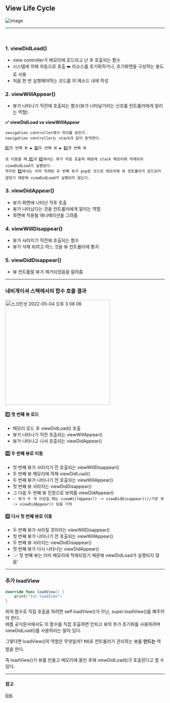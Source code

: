 ## View Life Cycle

![image](https://user-images.githubusercontent.com/65678579/166628554-8f67c481-4871-4896-bd4a-dbb57a05034d.png)

----

<br>

### 1. viewDidLoad()
- view controller가 메모리에 로드되고 난 후 호출되는 함수
- 시스템에 의해 자동으로 호출 ➡️ 리소스를 초기화하거나, 초기화면을 구성하는 용도로 사용
- 처음 한 번 실행해야하는 코드를 이 메소드 내에 작성

### 2. viewWillAppear()
- 뷰가 나타나기 직전에 호출되는 함수(뷰가 나타날거라는 신호를 컨트롤러에게 알리는 역할). 

**✅ viewDidLoad vs viewWillAppear**
```
navigation controller에서 차이를 보인다.
navigation controller는 stack과 같이 동작한다. 

1️⃣첫 번째 뷰 ▶ 2️⃣두 번째 뷰 ▶ 3️⃣첫 번째 뷰

로 이동할 때,1️⃣과 2️⃣에서는 뷰가 처음 호출됙 때문에 stack 메모리에 적재되어 viewDidLoad가 실행된다.
하지만 3️⃣에서는 이미 적재된 두 번째 뷰가 pop된 것으로 메모리에 뷰 컨트롤러가 로드되지 않았기 때문에 viewDidLoad가 실행되지 않는다.
```

### 3. viewDidAppear()
- 뷰가 화면에 나타난 직후 호출
- 뷰가 나타났다는 것을 컨트롤러에게 알리는 역할
- 화면에 적용될 애니메이션을 그려줌

### 4. viewWillDisappear()
- 뷰가 사라지기 직전에 호출되는 함수
- 뷰가 삭제 되려고 하느 것을 뷰 컨트롤러에 통지

### 5. viewDidDisappear()
- 뷰 컨트롤럴 뷰가 제거되었음을 알려줌

---- 

### 네비게이셔 스택에서의 함수 호출 결과

<img width="331" alt="스크린샷 2022-05-04 오후 3 08 06" src="https://user-images.githubusercontent.com/65678579/166630477-68d538d6-9b92-4414-bde4-fc7588433a41.png">

#### 1️⃣ 첫 번째 뷰 로드
- 메모리 로드 후 viewDidLoad() 호출
- 뷰가 나타나기 직전 호출되는 viewWillAppear()
- 뷰가 나타나고 나서 호출되는 viewDidAppear()

#### 2️⃣ 두 번째 뷰로 이동
- 첫 번째 뷰가 사라지기 전 호출되는 viewWillDisappear()
- 두 번째 뷰 메모리에 적재 viewDidLoad()
- 두 번째 뷰가 나타나기 전 호출되는 viewWillAppear()
- 첫 번째 뷰 사라지는 viewDidDisappear()
- 그 다음 두 번째 뷰 진정으로 보여줌 viewDidAppear()
- `✅ 뷰가 두 개 이상일 때는 viewWillAppear() -> viewDidDisappear()//기존 뷰 -> viewDidAppear() 임을 기억`

#### 3️⃣ 다시 첫 번째 뷰로 이동
- 두 번째 뷰가 사라질 것이라는 viewWillDisappear()
- 첫 번째 뷰가 나타나기 전 호출되는 viewWillAppear()
- 두 번째 뷰 사라지는 viewDidDisappear()
- 첫 번째 뷰가 다시 나타나는 viewDidAppear()
- `✅ 첫 번째 뷰는 이미 메모리에 적재되었기 때문에 viewDidLoad가 실행되지 않음'


--- 

### 추가 loadView
```swift
override func loadView() {
    print("1st loadView")
}
```
위의 함수로 직접 호출을 하려면 self.loadView()가 아닌, super.loadView()를 해주어야 한다.  
애플 공식문서에서도 이 함수를 직접 호출하면 안되고 뷰의 추가 초기화를 사용하려며 viewDidLoad()를 사용하라는 말이 있다.  

그렇다면 loadView()의 역할은 무엇일까?
❗️바로 컨트롤러가 관리하는 뷰를 **만드는** 역할을 한다. 

즉 loadView()가 뷰를 만들고 메모리에 올린 후에 viewDidLoad()가 호출된다고 할 수 있다.

---

#### 참고 
[link](https://zeddios.tistory.com/43)
